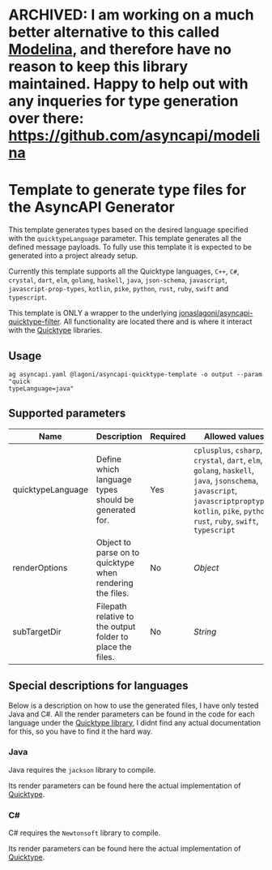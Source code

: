 # ARCHIVED: I am working on a much better alternative to this called [Modelina](https://github.com/asyncapi/modelina), and therefore have no reason to keep this library maintained. Happy to help out with any inqueries for type generation over there: https://github.com/asyncapi/modelina

# Template to generate type files for the AsyncAPI Generator

This template generates types based on the desired language specified with the `quicktypeLanguage` parameter. This template generates all the defined message payloads. To fully use this template it is expected to be generated into a project already setup.

Currently this template supports all the Quicktype languages, `C++`,  `C#`,  `crystal`,  `dart`,  `elm`,  `golang`,  `haskell`,  `java`,  `json-schema`,  `javascript`,  `javascript-prop-types`,  `kotlin`,  `pike`,  `python`,  `rust`,  `ruby`,  `swift` and `typescript`.

This template is ONLY a wrapper to the underlying [jonaslagoni/asyncapi-quicktype-filter](https://github.com/jonaslagoni/asyncapi-quicktype-filter). All functionality are located there and is where it interact with the [Quicktype](https://quicktype.io/) libraries.

## Usage

```
ag asyncapi.yaml @lagoni/asyncapi-quicktype-template -o output --param "quick
typeLanguage=java"
```

## Supported parameters

|Name|Description|Required|Allowed values|Example|
|---|---|---|---|---|
|quicktypeLanguage|Define which language types should be generated for.|Yes| `cplusplus`,  `csharp`,  `crystal`,  `dart`,  `elm`,  `golang`,  `haskell`,  `java`,  `jsonschema`,  `javascript`,  `javascriptproptypes`,  `kotlin`,  `pike`,  `python`,  `rust`,  `ruby`,  `swift`,  `typescript`|`"quicktypeLanguage=csharp"`|
|renderOptions|Object to parse on to quicktype when rendering the files.|No|*Object*|`'renderOptions={"package":"testing.io.test"}'`|
|subTargetDir|Filepath relative to the output folder to place the files.|No|*String*|`"subTargetDir=src/test"`|


## Special descriptions for languages
Below is a description on how to use the generated files, I have only tested Java and C#. All the render parameters can be found in the code for each language under the [Quicktype library](https://github.com/quicktype/quicktype/blob/master/src/quicktype-core/language/), I didnt find any actual documentation for this, so you have to find it the hard way.

### Java
Java requires the `jackson` library to compile.

Its render parameters can be found here the actual implementation of [Quicktype](https://github.com/quicktype/quicktype/blob/e6cc44fdfcb75c3f3ed3e12f69f15a0c863a1a05/src/quicktype-core/language/Java.ts#L29).

### C#
C# requires the `Newtonsoft` library to compile.

Its render parameters can be found here the actual implementation of [Quicktype](https://github.com/quicktype/quicktype/blob/e6cc44fdfcb75c3f3ed3e12f69f15a0c863a1a05/src/quicktype-core/language/CSharp.ts#L115).

